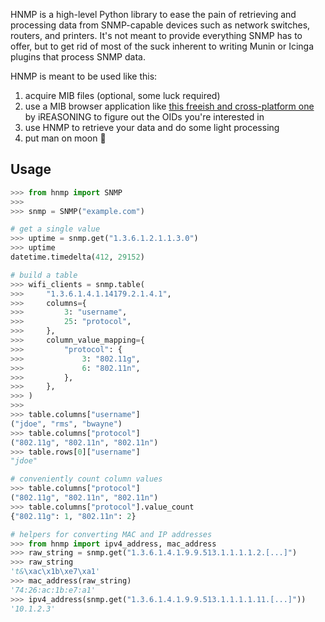 HNMP is a high-level Python library to ease the pain of retrieving and processing data from SNMP-capable devices such as network switches, routers, and printers. It's not meant to provide everything SNMP has to offer, but to get rid of most of the suck inherent to writing Munin or Icinga plugins that process SNMP data.

HNMP is meant to be used like this:

1. acquire MIB files (optional, some luck required)
2. use a MIB browser application like [this freeish and cross-platform one](http://ireasoning.com/mibbrowser.shtml) by iREASONING to figure out the OIDs you're interested in
3. use HNMP to retrieve your data and do some light processing
4. put man on moon :rocket:

Usage
-----

```python
>>> from hnmp import SNMP
>>>
>>> snmp = SNMP("example.com")

# get a single value
>>> uptime = snmp.get("1.3.6.1.2.1.1.3.0")
>>> uptime
datetime.timedelta(412, 29152)

# build a table
>>> wifi_clients = snmp.table(
>>>     "1.3.6.1.4.1.14179.2.1.4.1",
>>>     columns={
>>>         3: "username",
>>>         25: "protocol",
>>>     },
>>>     column_value_mapping={
>>>         "protocol": {
>>>             3: "802.11g",
>>>             6: "802.11n",
>>>         },
>>>     },
>>> )
>>>
>>> table.columns["username"]
("jdoe", "rms", "bwayne")
>>> table.columns["protocol"]
("802.11g", "802.11n", "802.11n")
>>> table.rows[0]["username"]
"jdoe"

# conveniently count column values
>>> table.columns["protocol"]
("802.11g", "802.11n", "802.11n")
>>> table.columns["protocol"].value_count
{"802.11g": 1, "802.11n": 2}

# helpers for converting MAC and IP addresses
>>> from hnmp import ipv4_address, mac_address
>>> raw_string = snmp.get("1.3.6.1.4.1.9.9.513.1.1.1.1.2.[...]")
>>> raw_string
't&\xac\x1b\xe7\xa1'
>>> mac_address(raw_string)
'74:26:ac:1b:e7:a1'
>>> ipv4_address(snmp.get("1.3.6.1.4.1.9.9.513.1.1.1.1.11.[...]"))
'10.1.2.3'
```

